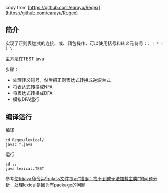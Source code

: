 copy from [https://github.com/earayu/Regex](https://github.com/earayu/Regex)

## 简介

实现了正则表达式的连接、或、闭包操作，可以使用括号和转义元符号：`. | * ( ) \`

主方法在TEST.java

步骤：

* 处理转义符号，然后把正则表达式转换成逆波兰式
* 将表达式转换成NFA
* 将表达式转换成DFA
* 模拟DFA运行

## 编译运行

编译

```
cd Regex/lexical/
javac *.java
```

运行

```
cd ..
java lexical.TEST
```

参考[使用java命令运行class文件提示“错误：找不到或无法加载主类“的问题分析](http://www.cnblogs.com/wangxiaoha/p/6293340.html)，处理lexical是因为有package的问题

